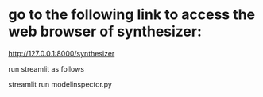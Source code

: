 # go to the following link to access the web browser of synthesizer:

 http://127.0.0.1:8000/synthesizer 

 run streamlit as follows

 streamlit run modelinspector.py